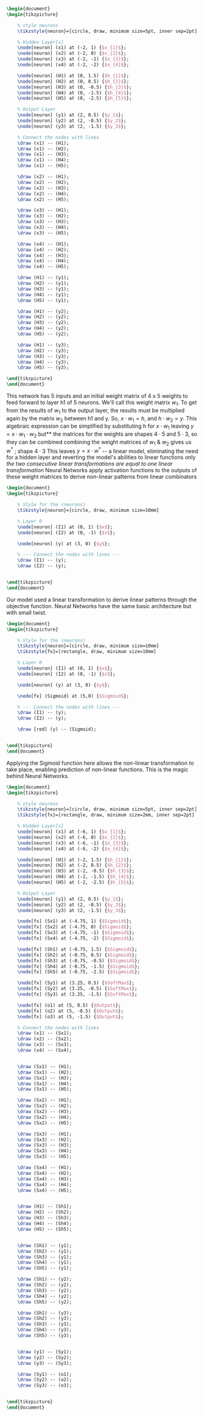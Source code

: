 ```tikz
\begin{document}
\begin{tikzpicture}

    % style neurons
    \tikzstyle{neuron}=[circle, draw, minimum size=5pt, inner sep=2pt]

    % Hidden Layer[s]
    \node[neuron] (x1) at (-2, 1) {$x_{1}$};
    \node[neuron] (x2) at (-2, 0) {$x_{2}$};
    \node[neuron] (x3) at (-2, -1) {$x_{3}$};
    \node[neuron] (x4) at (-2, -2) {$x_{4}$};

    \node[neuron] (H1) at (0, 1.5) {$h_{1}$};
    \node[neuron] (H2) at (0, 0.5) {$h_{2}$};
    \node[neuron] (H3) at (0, -0.5) {$h_{3}$};
    \node[neuron] (H4) at (0, -1.5) {$h_{4}$};
    \node[neuron] (H5) at (0, -2.5) {$h_{5}$};

    % Output Layer
    \node[neuron] (y1) at (2, 0.5) {$y_1$};
    \node[neuron] (y2) at (2, -0.5) {$y_2$};
    \node[neuron] (y3) at (2, -1.5) {$y_3$};

    % Connect the nodes with lines
    \draw (x1) -- (H1);
    \draw (x1) -- (H2);
    \draw (x1) -- (H3);
    \draw (x1) -- (H4);
    \draw (x1) -- (H5);

    \draw (x2) -- (H1);
    \draw (x2) -- (H2);
    \draw (x2) -- (H3);
    \draw (x2) -- (H4);
    \draw (x2) -- (H5);

    \draw (x3) -- (H1);
    \draw (x3) -- (H2);
    \draw (x3) -- (H3);
    \draw (x3) -- (H4);
    \draw (x3) -- (H5);

    \draw (x4) -- (H1);
    \draw (x4) -- (H2);
    \draw (x4) -- (H3);
    \draw (x4) -- (H4);
    \draw (x4) -- (H5);

    \draw (H1) -- (y1);
    \draw (H2) -- (y1);
    \draw (H3) -- (y1);
    \draw (H4) -- (y1);
    \draw (H5) -- (y1);

    \draw (H1) -- (y2);
    \draw (H2) -- (y2);
    \draw (H3) -- (y2);
    \draw (H4) -- (y2);
    \draw (H5) -- (y2);

    \draw (H1) -- (y3);
    \draw (H2) -- (y3);
    \draw (H3) -- (y3);
    \draw (H4) -- (y3);
    \draw (H5) -- (y3);

\end{tikzpicture}
\end{document}
```

This network has 5 inputs and an initial weight matrix of 4 x 5 weights to feed forward to layer h1 of 5 neurons. We'll call this weight matrix $w_1$. To get from the results of $w_1$ to the output layer, the results must be multiplied again by the matrix $w_2$ between h1 and y. 
	So, $x \cdot w_1 = h\text{, and } h \cdot w_2 = y$.
		This algebraic expression can be simplified by substituting h for $x \cdot w_1$
				leaving $y = x \cdot w_1 \cdot w_2$ 
					but** the matrices for the weights are shapes $4 \cdot 5$ and $5 \cdot 3$, so they can be combined
						combining the weight matrices of $w_1 \text{ } \& \text{ } w_2$ gives us $w^*$ ; shape $4 \cdot 3$ 
							This leaves $y = x \cdot w^*$ -- a linear model, eliminating the need for a hidden layer and reverting the model's abilities to linear functions only
										*the two consecutive linear transformations are equal to one linear transformation*
								Neural Networks apply activation functions to the outputs of these weight matrices to derive non-linear patterns from linear combinators

```tikz
\begin{document}
\begin{tikzpicture}

    % Style for the (neurons)
    \tikzstyle{neuron}=[circle, draw, minimum size=10mm]

    % Layer 0 
    \node[neuron] (I1) at (0, 1) {$x$};
    \node[neuron] (I2) at (0, -1) {$z$};

    \node[neuron] (y) at (3, 0) {$y$};

    % --- Connect the nodes with lines ---
    \draw (I1) -- (y);
    \draw (I2) -- (y);


\end{tikzpicture}
\end{document}
```

Our model used a linear transformation to derive linear patterns through the objective function. Neural Networks have the same basic architecture but with small twist.

```tikz
\begin{document}
\begin{tikzpicture}

    % Style for the (neurons)
    \tikzstyle{neuron}=[circle, draw, minimum size=10mm]
    \tikzstyle{fx}=[rectangle, draw, minimum size=10mm]

    % Layer 0 
    \node[neuron] (I1) at (0, 1) {$x$};
    \node[neuron] (I2) at (0, -1) {$z$};

    \node[neuron] (y) at (3, 0) {$y$};

	\node[fx] (Sigmoid) at (5,0) {$Sigmoid$};

    % --- Connect the nodes with lines ---
    \draw (I1) -- (y);
    \draw (I2) -- (y);

    \draw [red] (y) -- (Sigmoid);


\end{tikzpicture}
\end{document}
```

Applying the Sigmoid function here allows the non-linear transformation to take place, enabling prediction of non-linear functions. This is the magic behind Neural Networks.

```tikz
\begin{document}
\begin{tikzpicture}

    % style neurons
    \tikzstyle{neuron}=[circle, draw, minimum size=5pt, inner sep=2pt]
    \tikzstyle{fx}=[rectangle, draw, minimum size=2mm, inner sep=2pt]

    % Hidden Layer[s]
    \node[neuron] (x1) at (-6, 1) {$x_{1}$};
    \node[neuron] (x2) at (-6, 0) {$x_{2}$};
    \node[neuron] (x3) at (-6, -1) {$x_{3}$};
    \node[neuron] (x4) at (-6, -2) {$x_{4}$};

    \node[neuron] (H1) at (-2, 1.5) {$h_{1}$};
    \node[neuron] (H2) at (-2, 0.5) {$h_{2}$};
    \node[neuron] (H3) at (-2, -0.5) {$h_{3}$};
    \node[neuron] (H4) at (-2, -1.5) {$h_{4}$};
    \node[neuron] (H5) at (-2, -2.5) {$h_{5}$};

    % Output Layer
    \node[neuron] (y1) at (2, 0.5) {$y_1$};
    \node[neuron] (y2) at (2, -0.5) {$y_2$};
    \node[neuron] (y3) at (2, -1.5) {$y_3$};

	\node[fx] (Sx1) at (-4.75, 1) {$Sigmoid$};
	\node[fx] (Sx2) at (-4.75, 0) {$Sigmoid$};
	\node[fx] (Sx3) at (-4.75, -1) {$Sigmoid$};
	\node[fx] (Sx4) at (-4.75, -2) {$Sigmoid$};

	\node[fx] (Sh1) at (-0.75, 1.5) {$Sigmoid$};
	\node[fx] (Sh2) at (-0.75, 0.5) {$Sigmoid$};
	\node[fx] (Sh3) at (-0.75, -0.5) {$Sigmoid$};
	\node[fx] (Sh4) at (-0.75, -1.5) {$Sigmoid$};
	\node[fx] (Sh5) at (-0.75, -2.5) {$Sigmoid$};

	\node[fx] (Sy1) at (3.25, 0.5) {$SoftMax$};
	\node[fx] (Sy2) at (3.25, -0.5) {$SoftMax$};
	\node[fx] (Sy3) at (3.25, -1.5) {$SoftMax$};

	\node[fx] (o1) at (5, 0.5) {$Output$};
	\node[fx] (o2) at (5, -0.5) {$Output$};
	\node[fx] (o3) at (5, -1.5) {$Output$};

    % Connect the nodes with lines
    \draw (x1) -- (Sx1);
    \draw (x2) -- (Sx2);
    \draw (x3) -- (Sx3);
    \draw (x4) -- (Sx4);


	\draw (Sx1) -- (H1);
    \draw (Sx1) -- (H2);
    \draw (Sx1) -- (H3);
    \draw (Sx1) -- (H4);
    \draw (Sx1) -- (H5);

    \draw (Sx2) -- (H1);
    \draw (Sx2) -- (H2);
    \draw (Sx2) -- (H3);
    \draw (Sx2) -- (H4);
    \draw (Sx2) -- (H5);

    \draw (Sx3) -- (H1);
    \draw (Sx3) -- (H2);
    \draw (Sx3) -- (H3);
    \draw (Sx3) -- (H4);
    \draw (Sx3) -- (H5);

    \draw (Sx4) -- (H1);
    \draw (Sx4) -- (H2);
    \draw (Sx4) -- (H3);
    \draw (Sx4) -- (H4);
    \draw (Sx4) -- (H5);


    \draw (H1) -- (Sh1);
    \draw (H2) -- (Sh2);
    \draw (H3) -- (Sh3);
    \draw (H4) -- (Sh4);
    \draw (H5) -- (Sh5);


    \draw (Sh1) -- (y1);
    \draw (Sh2) -- (y1);
    \draw (Sh3) -- (y1);
    \draw (Sh4) -- (y1);
    \draw (Sh5) -- (y1);

    \draw (Sh1) -- (y2);
    \draw (Sh2) -- (y2);
    \draw (Sh3) -- (y2);
    \draw (Sh4) -- (y2);
    \draw (Sh5) -- (y2);

    \draw (Sh1) -- (y3);
    \draw (Sh2) -- (y3);
    \draw (Sh3) -- (y3);
    \draw (Sh4) -- (y3);
    \draw (Sh5) -- (y3);


    \draw (y1) -- (Sy1);
    \draw (y2) -- (Sy2);
    \draw (y3) -- (Sy3);

    \draw (Sy1) -- (o1);
    \draw (Sy2) -- (o2);
    \draw (Sy3) -- (o3);


\end{tikzpicture}
\end{document}
```